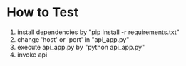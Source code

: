 # How to Test
1. install dependencies by "pip install -r requirements.txt"
2. change 'host' or 'port' in "api_app.py"
3. execute api_app.py by "python api_app.py"
4. invoke api